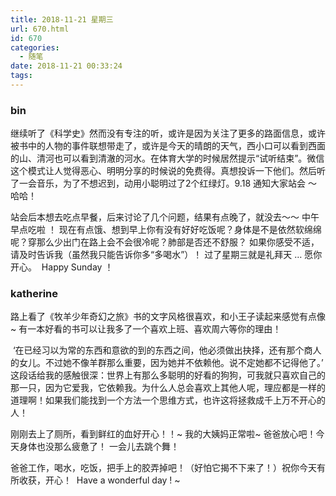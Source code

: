 ```yaml
---
title: 2018-11-21 星期三
url: 670.html
id: 670
categories:
  - 随笔
date: 2018-11-21 00:33:24
tags:
---
```


### bin

继续听了《科学史》然而没有专注的听，或许是因为关注了更多的路面信息，或许被书中的人物的事件联想带走了，或许是今天的晴朗的天气，西小口可以看到西面的山、清河也可以看到清澈的河水。在体育大学的时候居然提示“试听结束”。微信这个模式让人觉得恶心、明明分享的时候说的免费得。真想投诉一下他们。然后听了一会音乐，为了不想迟到，动用小聪明过了2个红绿灯。9.18 通知大家站会 ～ 哈哈！

站会后本想去吃点早餐，后来讨论了几个问题，结果有点晚了，就没去～～ 中午早点吃啦 ！ 现在有点饿、想到早上你有没有好好吃饭呢？身体是不是依然软绵绵呢？穿那么少出门在路上会不会很冷呢？肺部是否还不舒服？ 如果你感受不适，请及时告诉我（虽然我只能告诉你多“多喝水”）！ 过了星期三就是礼拜天 … 愿你开心。  Happy Sunday ！

### katherine

路上看了《牧羊少年奇幻之旅》书的文字风格很喜欢，和小王子读起来感觉有点像~ 有一本好看的书可以让我多了一个喜欢上班、喜欢周六等你的理由！

 ‘在已经习以为常的东西和意欲的到的东西之间，他必须做出抉择，还有那个商人的女儿。不过她不像羊群那么重要，因为她并不依赖他。说不定她都不记得他了。’ 这段话给我的感触很深：世界上有那么多聪明的好看的狗狗，可我就只喜欢自己的那一只，因为它爱我，它依赖我。为什么人总会喜欢上其他人呢，理应都是一样的道理啊！如果我们能找到一个方法一个思维方式，也许这将拯救成千上万不开心的人！

刚刚去上了厕所，看到鲜红的血好开心！！~ 我的大姨妈正常啦~ 爸爸放心吧！今天身体也没那么疲惫了！ 一会儿去跳个舞！

爸爸工作，喝水，吃饭，把手上的胶弄掉吧！（好怕它揭不下来了！）祝你今天有所收获，开心！  Have a wonderful day ! ~